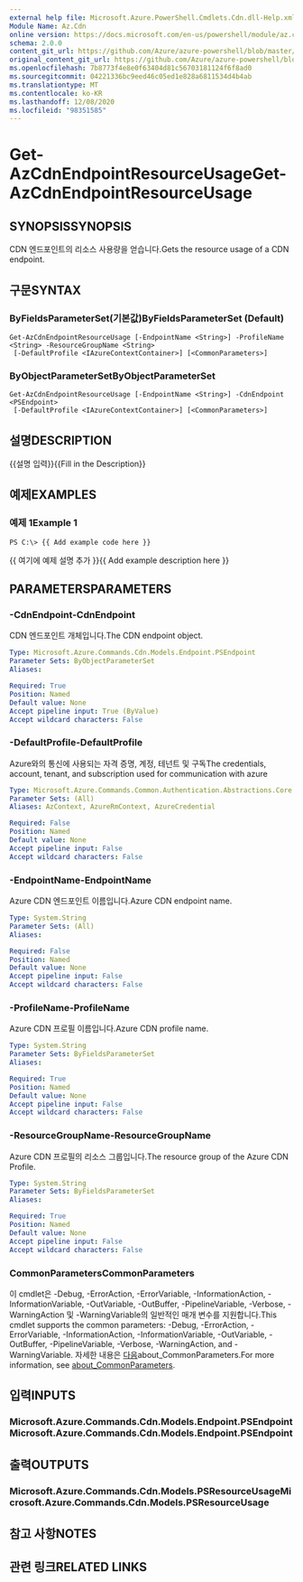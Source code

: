 ```yaml
---
external help file: Microsoft.Azure.PowerShell.Cmdlets.Cdn.dll-Help.xml
Module Name: Az.Cdn
online version: https://docs.microsoft.com/en-us/powershell/module/az.cdn/get-azcdnendpointresourceusage
schema: 2.0.0
content_git_url: https://github.com/Azure/azure-powershell/blob/master/src/Cdn/Cdn/help/Get-AzCdnEndpointResourceUsage.md
original_content_git_url: https://github.com/Azure/azure-powershell/blob/master/src/Cdn/Cdn/help/Get-AzCdnEndpointResourceUsage.md
ms.openlocfilehash: 7b8773f4e8e0f63404d81c56703181124f6f8ad0
ms.sourcegitcommit: 04221336bc9eed46c05ed1e828a6811534d4b4ab
ms.translationtype: MT
ms.contentlocale: ko-KR
ms.lasthandoff: 12/08/2020
ms.locfileid: "98351585"
---
```

# <span data-ttu-id="25f20-101">Get-AzCdnEndpointResourceUsage</span><span class="sxs-lookup"><span data-stu-id="25f20-101">Get-AzCdnEndpointResourceUsage</span></span>

## <span data-ttu-id="25f20-102">SYNOPSIS</span><span class="sxs-lookup"><span data-stu-id="25f20-102">SYNOPSIS</span></span>
<span data-ttu-id="25f20-103">CDN 엔드포인트의 리소스 사용량을 얻습니다.</span><span class="sxs-lookup"><span data-stu-id="25f20-103">Gets the resource usage of a CDN endpoint.</span></span>

## <span data-ttu-id="25f20-104">구문</span><span class="sxs-lookup"><span data-stu-id="25f20-104">SYNTAX</span></span>

### <span data-ttu-id="25f20-105">ByFieldsParameterSet(기본값)</span><span class="sxs-lookup"><span data-stu-id="25f20-105">ByFieldsParameterSet (Default)</span></span>
```
Get-AzCdnEndpointResourceUsage [-EndpointName <String>] -ProfileName <String> -ResourceGroupName <String>
 [-DefaultProfile <IAzureContextContainer>] [<CommonParameters>]
```

### <span data-ttu-id="25f20-106">ByObjectParameterSet</span><span class="sxs-lookup"><span data-stu-id="25f20-106">ByObjectParameterSet</span></span>
```
Get-AzCdnEndpointResourceUsage [-EndpointName <String>] -CdnEndpoint <PSEndpoint>
 [-DefaultProfile <IAzureContextContainer>] [<CommonParameters>]
```

## <span data-ttu-id="25f20-107">설명</span><span class="sxs-lookup"><span data-stu-id="25f20-107">DESCRIPTION</span></span>
<span data-ttu-id="25f20-108">{{설명 입력}}</span><span class="sxs-lookup"><span data-stu-id="25f20-108">{{Fill in the Description}}</span></span>

## <span data-ttu-id="25f20-109">예제</span><span class="sxs-lookup"><span data-stu-id="25f20-109">EXAMPLES</span></span>

### <span data-ttu-id="25f20-110">예제 1</span><span class="sxs-lookup"><span data-stu-id="25f20-110">Example 1</span></span>
```
PS C:\> {{ Add example code here }}
```

<span data-ttu-id="25f20-111">{{ 여기에 예제 설명 추가 }}</span><span class="sxs-lookup"><span data-stu-id="25f20-111">{{ Add example description here }}</span></span>

## <span data-ttu-id="25f20-112">PARAMETERS</span><span class="sxs-lookup"><span data-stu-id="25f20-112">PARAMETERS</span></span>

### <span data-ttu-id="25f20-113">-CdnEndpoint</span><span class="sxs-lookup"><span data-stu-id="25f20-113">-CdnEndpoint</span></span>
<span data-ttu-id="25f20-114">CDN 엔드포인트 개체입니다.</span><span class="sxs-lookup"><span data-stu-id="25f20-114">The CDN endpoint object.</span></span>

```yaml
Type: Microsoft.Azure.Commands.Cdn.Models.Endpoint.PSEndpoint
Parameter Sets: ByObjectParameterSet
Aliases:

Required: True
Position: Named
Default value: None
Accept pipeline input: True (ByValue)
Accept wildcard characters: False
```

### <span data-ttu-id="25f20-115">-DefaultProfile</span><span class="sxs-lookup"><span data-stu-id="25f20-115">-DefaultProfile</span></span>
<span data-ttu-id="25f20-116">Azure와의 통신에 사용되는 자격 증명, 계정, 테넌트 및 구독</span><span class="sxs-lookup"><span data-stu-id="25f20-116">The credentials, account, tenant, and subscription used for communication with azure</span></span>

```yaml
Type: Microsoft.Azure.Commands.Common.Authentication.Abstractions.Core.IAzureContextContainer
Parameter Sets: (All)
Aliases: AzContext, AzureRmContext, AzureCredential

Required: False
Position: Named
Default value: None
Accept pipeline input: False
Accept wildcard characters: False
```

### <span data-ttu-id="25f20-117">-EndpointName</span><span class="sxs-lookup"><span data-stu-id="25f20-117">-EndpointName</span></span>
<span data-ttu-id="25f20-118">Azure CDN 엔드포인트 이름입니다.</span><span class="sxs-lookup"><span data-stu-id="25f20-118">Azure CDN endpoint name.</span></span>

```yaml
Type: System.String
Parameter Sets: (All)
Aliases:

Required: False
Position: Named
Default value: None
Accept pipeline input: False
Accept wildcard characters: False
```

### <span data-ttu-id="25f20-119">-ProfileName</span><span class="sxs-lookup"><span data-stu-id="25f20-119">-ProfileName</span></span>
<span data-ttu-id="25f20-120">Azure CDN 프로필 이름입니다.</span><span class="sxs-lookup"><span data-stu-id="25f20-120">Azure CDN profile name.</span></span>

```yaml
Type: System.String
Parameter Sets: ByFieldsParameterSet
Aliases:

Required: True
Position: Named
Default value: None
Accept pipeline input: False
Accept wildcard characters: False
```

### <span data-ttu-id="25f20-121">-ResourceGroupName</span><span class="sxs-lookup"><span data-stu-id="25f20-121">-ResourceGroupName</span></span>
<span data-ttu-id="25f20-122">Azure CDN 프로필의 리소스 그룹입니다.</span><span class="sxs-lookup"><span data-stu-id="25f20-122">The resource group of the Azure CDN Profile.</span></span>

```yaml
Type: System.String
Parameter Sets: ByFieldsParameterSet
Aliases:

Required: True
Position: Named
Default value: None
Accept pipeline input: False
Accept wildcard characters: False
```

### <span data-ttu-id="25f20-123">CommonParameters</span><span class="sxs-lookup"><span data-stu-id="25f20-123">CommonParameters</span></span>
<span data-ttu-id="25f20-124">이 cmdlet은 -Debug, -ErrorAction, -ErrorVariable, -InformationAction, -InformationVariable, -OutVariable, -OutBuffer, -PipelineVariable, -Verbose, -WarningAction 및 -WarningVariable의 일반적인 매개 변수를 지원합니다.</span><span class="sxs-lookup"><span data-stu-id="25f20-124">This cmdlet supports the common parameters: -Debug, -ErrorAction, -ErrorVariable, -InformationAction, -InformationVariable, -OutVariable, -OutBuffer, -PipelineVariable, -Verbose, -WarningAction, and -WarningVariable.</span></span> <span data-ttu-id="25f20-125">자세한 내용은 [다음](http://go.microsoft.com/fwlink/?LinkID=113216)about_CommonParameters.</span><span class="sxs-lookup"><span data-stu-id="25f20-125">For more information, see [about_CommonParameters](http://go.microsoft.com/fwlink/?LinkID=113216).</span></span>

## <span data-ttu-id="25f20-126">입력</span><span class="sxs-lookup"><span data-stu-id="25f20-126">INPUTS</span></span>

### <span data-ttu-id="25f20-127">Microsoft.Azure.Commands.Cdn.Models.Endpoint.PSEndpoint</span><span class="sxs-lookup"><span data-stu-id="25f20-127">Microsoft.Azure.Commands.Cdn.Models.Endpoint.PSEndpoint</span></span>

## <span data-ttu-id="25f20-128">출력</span><span class="sxs-lookup"><span data-stu-id="25f20-128">OUTPUTS</span></span>

### <span data-ttu-id="25f20-129">Microsoft.Azure.Commands.Cdn.Models.PSResourceUsage</span><span class="sxs-lookup"><span data-stu-id="25f20-129">Microsoft.Azure.Commands.Cdn.Models.PSResourceUsage</span></span>

## <span data-ttu-id="25f20-130">참고 사항</span><span class="sxs-lookup"><span data-stu-id="25f20-130">NOTES</span></span>

## <span data-ttu-id="25f20-131">관련 링크</span><span class="sxs-lookup"><span data-stu-id="25f20-131">RELATED LINKS</span></span>
